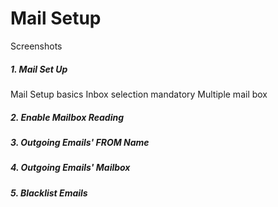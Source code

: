 # Mail Setup

Screenshots

##### 1. Mail Set Up
Mail Setup basics
Inbox selection mandatory
Multiple mail box

##### 2. Enable Mailbox Reading

##### 3. Outgoing Emails' FROM Name

##### 4. Outgoing Emails' Mailbox

##### 5. Blacklist Emails


